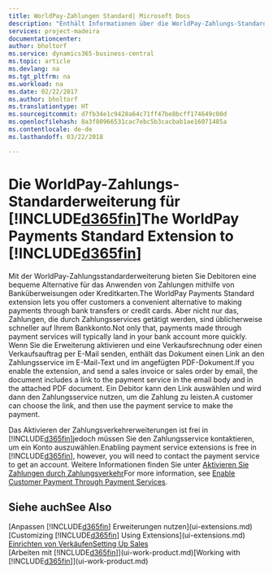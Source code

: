 ```yaml
---
title: WorldPay-Zahlungen Standard| Microsoft Docs
description: "Enthält Informationen über die WorldPay-Zahlungs-Standarderweiterung"
services: project-madeira
documentationcenter: 
author: bholtorf
ms.service: dynamics365-business-central
ms.topic: article
ms.devlang: na
ms.tgt_pltfrm: na
ms.workload: na
ms.date: 02/22/2017
ms.author: bholtorf
ms.translationtype: HT
ms.sourcegitcommit: d7fb34e1c9428a64c71ff47be8bcff174649c00d
ms.openlocfilehash: 8a3f80966531cac7ebc5b3cacbab1ae16071485a
ms.contentlocale: de-de
ms.lasthandoff: 03/22/2018

---
```

# <a name="the-worldpay-payments-standard-extension-to-included365finincludesd365finlongmdmd"></a><span data-ttu-id="6c92a-103">Die WorldPay-Zahlungs-Standarderweiterung für [!INCLUDE[d365fin](includes/d365fin_long_md.md)]</span><span class="sxs-lookup"><span data-stu-id="6c92a-103">The WorldPay Payments Standard Extension to [!INCLUDE[d365fin](includes/d365fin_long_md.md)]</span></span>
<span data-ttu-id="6c92a-104">Mit der WorldPay-Zahlungsstandarderweiterung bieten Sie Debitoren eine bequeme Alternative für das Anwenden von Zahlungen mithilfe von Banküberweisungen oder Kreditkarten.</span><span class="sxs-lookup"><span data-stu-id="6c92a-104">The WorldPay Payments Standard extension lets you offer customers a convenient alternative to making payments through bank transfers or credit cards.</span></span> <span data-ttu-id="6c92a-105">Aber nicht nur das, Zahlungen, die durch Zahlungsservices getätigt werden, sind üblicherweise schneller auf Ihrem Bankkonto.</span><span class="sxs-lookup"><span data-stu-id="6c92a-105">Not only that, payments made through payment services will typically land in your bank account more quickly.</span></span>
<span data-ttu-id="6c92a-106">Wenn Sie die Erweiterung aktivieren und eine Verkaufsrechnung oder einen Verkaufsauftrag per E-Mail senden, enthält das Dokument einen Link an den Zahlungsservice im E-Mail-Text und im angefügten PDF-Dokument.</span><span class="sxs-lookup"><span data-stu-id="6c92a-106">If you enable the extension, and send a sales invoice or sales order by email, the document includes a link to the payment service in the email body and in the attached PDF document.</span></span> <span data-ttu-id="6c92a-107">Ein Debitor kann den Link auswählen und wird dann den Zahlungsservice nutzen, um die Zahlung zu leisten.</span><span class="sxs-lookup"><span data-stu-id="6c92a-107">A customer can choose the link, and then use the payment service to make the payment.</span></span>

<span data-ttu-id="6c92a-108">Das Aktivieren der Zahlungsverkehrerweiterungen ist frei in [!INCLUDE[d365fin](includes/d365fin_md.md)]jedoch müssen Sie den Zahlungsservice kontaktieren, um ein Konto auszuwählen.</span><span class="sxs-lookup"><span data-stu-id="6c92a-108">Enabling payment service extensions is free in [!INCLUDE[d365fin](includes/d365fin_md.md)], however, you will need to contact the payment service to get an account.</span></span> <span data-ttu-id="6c92a-109">Weitere Informationen finden Sie unter [Aktivieren Sie Zahlungen durch Zahlungsverkehr](sales-how-enable-payment-service-extensions.md)</span><span class="sxs-lookup"><span data-stu-id="6c92a-109">For more information, see [Enable Customer Payment Through Payment Services](sales-how-enable-payment-service-extensions.md).</span></span>

## <a name="see-also"></a><span data-ttu-id="6c92a-110">Siehe auch</span><span class="sxs-lookup"><span data-stu-id="6c92a-110">See Also</span></span>
<span data-ttu-id="6c92a-111">[Anpassen [!INCLUDE[d365fin](includes/d365fin_md.md)] Erweiterungen nutzen](ui-extensions.md)</span><span class="sxs-lookup"><span data-stu-id="6c92a-111">[Customizing [!INCLUDE[d365fin](includes/d365fin_md.md)] Using Extensions](ui-extensions.md)</span></span>  
[<span data-ttu-id="6c92a-112">Einrichten von Verkäufen</span><span class="sxs-lookup"><span data-stu-id="6c92a-112">Setting Up Sales</span></span>](sales-setup-sales.md)  
<span data-ttu-id="6c92a-113">[Arbeiten mit [!INCLUDE[d365fin](includes/d365fin_md.md)]](ui-work-product.md)</span><span class="sxs-lookup"><span data-stu-id="6c92a-113">[Working with [!INCLUDE[d365fin](includes/d365fin_md.md)]](ui-work-product.md)</span></span>
